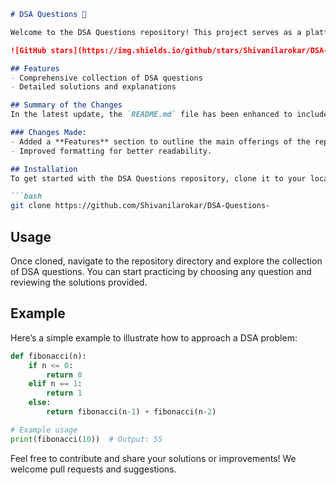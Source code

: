 ```markdown
# DSA Questions 🚀

Welcome to the DSA Questions repository! This project serves as a platform for developers and learners to practice and enhance their skills in Data Structures and Algorithms (DSA). This repository is designed to help you improve your understanding of various data structures and algorithms through a collection of questions and solutions.

![GitHub stars](https://img.shields.io/github/stars/Shivanilarokar/DSA-Questions-?style=social) ![Forks](https://img.shields.io/github/forks/Shivanilarokar/DSA-Questions-?style=social)

## Features
- Comprehensive collection of DSA questions
- Detailed solutions and explanations

## Summary of the Changes
In the latest update, the `README.md` file has been enhanced to include a new **Features** section to highlight key aspects of the repository. Minor formatting adjustments were also made for clarity.

### Changes Made:
- Added a **Features** section to outline the main offerings of the repository.
- Improved formatting for better readability.

## Installation
To get started with the DSA Questions repository, clone it to your local machine using the following command:

```bash
git clone https://github.com/Shivanilarokar/DSA-Questions-
```

## Usage
Once cloned, navigate to the repository directory and explore the collection of DSA questions. You can start practicing by choosing any question and reviewing the solutions provided.

## Example
Here’s a simple example to illustrate how to approach a DSA problem:

```python
def fibonacci(n):
    if n <= 0:
        return 0
    elif n == 1:
        return 1
    else:
        return fibonacci(n-1) + fibonacci(n-2)

# Example usage
print(fibonacci(10))  # Output: 55
```

Feel free to contribute and share your solutions or improvements! We welcome pull requests and suggestions.
```